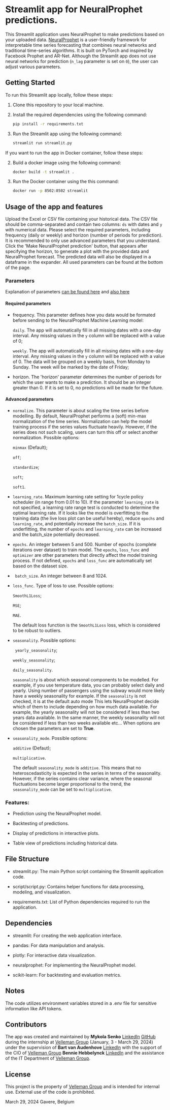 # Streamlit app for NeuralProphet predictions.

This Streamlit application uses NeuralProphet to make predictions based on your uploaded data. [NeuralProphet](https://github.com/ourownstory/neural_prophet/blob/main/README.md) is a user-friendly framework for interpretable time series forecasting that combines neural networks and traditional time-series algorithms. It is built on PyTorch and inspired by Facebook Prophet and AR-Net. Although the Streamlit app does not use neural networks for prediction (``` n_lag ``` parameter is set on ```0```), the user can adjust various parameters.

## Getting Started
To run this Streamlit app locally, follow these steps:

1. Clone this repository to your local machine.
2. Install the required dependencies using the following command:

   ```bash
   pip install -r requirements.txt
   ```
3. Run the Streamlit app using the following command:

   ```python
   streamlit run streamlit.py
   ```
If you want to run the app in Docker container, follow these steps:

2. Build a docker image using the following command:

   ```bash
   docker build -t streamlit .
   ```
3. Run the Docker container using the this command:

   ```bash
   docker run -p 8502:8502 streamlit
   ```

## Usage of the app and features

Upload the Excel or CSV file containing your historical data. The CSV file should be comma-separated and contain two columns: ``` ds ``` with dates and ``` y ``` with numerical data. Please select the required parameters, including frequency (daily or weekly) and horizon (number of periods for prediction). It is recommended to only use advanced parameters that you understand. Click the 'Make NeuralProphet prediction' button, that appears after specifying the horizon, to generate a plot with the provided data and NeuralProphet forecast. The predicted data will also be displayed in a dataframe in the expander.
All used parameters can be found at the bottom of the page.

### Parameters

Explanation of parameters [can be found here](https://neuralprophet.com/how-to-guides/feature-guides/hyperparameter-selection.html) and [also here](https://neuralprophet.com/code/forecaster.html)

#### Required parameters

- frequency. This parameter defines how you data would be formated before sending to the NeuralProphet Machine Learning model: 
        
    ``` daily ```. The app will automatically fill in all missing dates with a one-day interval. Any missing values in the ``` y ``` column will be replaced with a value of 0;
    
    ``` weekly ```. The app will automatically fill in all missing dates with a one-day interval. Any missing values in the ``` y ``` column will be replaced with a value of 0. The data will be grouped on a weekly basis, from Monday to Sunday. The week will be marked by the date of Friday;

- horizon. The 'horizon' parameter determines the number of periods for which the user wants to make a prediction. It should be an integer greater than 0. If it is set to 0, no predictions will be made for the future.

#### Advanced parameters

- ``` normalize ```. This parameter is about scaling the time series before modelling. By default, NeuralProphet performs a (soft) min-max normalization of the time series. Normalization can help the model training process if the series values fluctuate heavily. However, if the series does not such scaling, users can turn this off or select another normalization. Possible options:

    ``` minmax ``` (Default);

    ``` off ```;

    ``` standardize ```;

    ``` soft ```;

    ``` soft1 ```.

- ``` learning_rate ```. Maximum learning rate setting for 1cycle policy scheduler (in range from 0.01 to 10). If the parameter ``` learning_rate ``` is not specified, a learning rate range test is conducted to determine the optimal learning rate. If it looks like the model is overfitting to the training data (the live loss plot can be useful hereby), reduce ``` epochs ``` and ``` learning_rate ```, and potentially increase the ``` batch_size ```. If it is underfitting, the number of ``` epochs ``` and ``` learning_rate ``` can be increased and the batch_size potentially decreased.

- ``` epochs ```. An integer between 5 and 500. Number of epochs (complete iterations over dataset) to train model. The ``` epochs ```, ``` loss_func ``` and ``` optimizer ``` are other parameters that directly affect the model training process. If not defined, ``` epochs ``` and ``` loss_func ``` are automatically set based on the dataset size.

- ```  batch_size ```. An integer between 8 and 1024.

- ``` loss_func ```. Type of loss to use. Possible options:

    ``` SmoothL1Loss ```;

    ``` MSE ```;

    ``` MAE ```.

    The default loss function is the ``` SmoothL1Loss ``` loss, which is considered to be robust to outliers.

- ``` seasonality ```. Possible options:
    
    ``` yearly_seasonality```; 
    
    ``` weekly_seasonality ```;
    
    ``` daily_seasonality ```.
    
    ``` seasonality ``` is about which seasonal components to be modelled. For example, if you use temperature data, you can probably select daily and yearly. Using number of passengers using the subway would more likely have a weekly seasonality for example. If the ``` seasonality ``` is not checked, it is at the default auto mode This lets NeuralProphet decide which of them to include depending on how much data available. For example, the yearly seasonality will not be considered if less than two years data available. In the same manner, the weekly seasonality will not be considered if less than two weeks available etc… When options are chosen the parameters are set to **True**.

- ``` seasonality_mode ```. Possible options:
        
    ``` additive ``` (Defaut);

    ``` multiplicative ```. 
    
    The default ``` seasonality_mode ``` is ``` additive ```. This means that no heteroscedasticity is expected in the series in terms of the seasonality. However, if the series contains clear variance, where the seasonal fluctuations become larger proportional to the trend, the ``` seasonality_mode ``` can be set to ``` multiplicative ```.

### Features:

- Prediction using the NeuralProphet model.

- Backtesting of predictions.

- Display of predictions in interactive plots.

- Table view of predictions including historical data.

## File Structure

- streamlit.py: The main Python script containing the Streamlit application code.

- script/script.py: Contains helper functions for data processing, modeling, and visualization.

- requirements.txt: List of Python dependencies required to run the application.

## Dependencies

- streamlit: For creating the web application interface.

- pandas: For data manipulation and analysis.

- plotly: For interactive data visualization.

- neuralprophet: For implementing the NeuralProphet model.

- scikit-learn: For backtesting and evaluation metrics.

## Notes

The code utilizes environment variables stored in a .env file for sensitive information like API tokens.

## Contributors

The app was created and maintained by **Mykola Senko** [LinkedIn](https://www.linkedin.com/in/mykola-senko-683510a4/) [GitHub](https://github.com/MykolaSenko) during the internship at [Velleman Group](https://www.velleman.eu/) (January, 3 - March 29, 2024) under the supervision of  **Bart van Audenhove** [LinkedIn](https://www.linkedin.com/in/bart-van-audenhove-2b63761b8/) with the support of the CIO of [Velleman Group](https://www.velleman.eu/) **Bennie Hebbelynck** [LinkedIn](https://www.linkedin.com/in/bennie-hebbelynck-1936a63/) and the assistance of the IT Department of [Velleman Group](https://www.velleman.eu/).

## License

This project is the property of [Velleman Group](https://www.velleman.eu/) and is intended for internal use. External use of the code is prohibited.

March 29, 2024
Gavere, Belgium